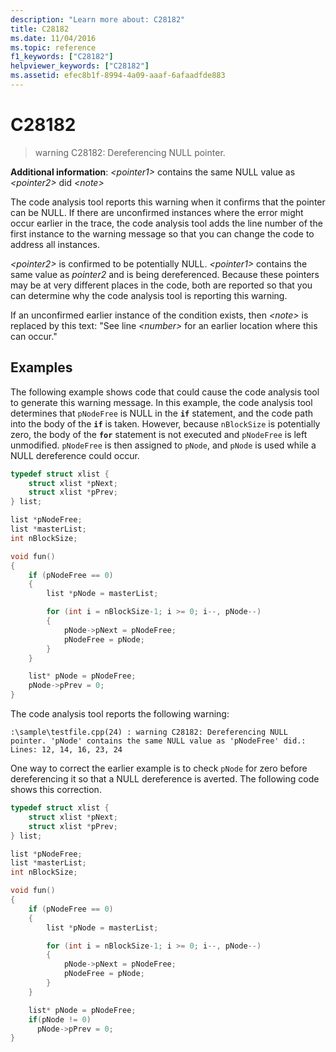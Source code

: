 ```yaml
---
description: "Learn more about: C28182"
title: C28182
ms.date: 11/04/2016
ms.topic: reference
f1_keywords: ["C28182"]
helpviewer_keywords: ["C28182"]
ms.assetid: efec8b1f-8994-4a09-aaaf-6afaadfde883
---
```

# C28182

> warning C28182: Dereferencing NULL pointer.

 **Additional information**: *\<pointer1>* contains the same NULL value as *\<pointer2>* did *\<note>*

The code analysis tool reports this warning when it confirms that the pointer can be NULL. If there are unconfirmed instances where the error might occur earlier in the trace, the code analysis tool adds the line number of the first instance to the warning message so that you can change the code to address all instances.

 *\<pointer2>* is confirmed to be potentially NULL. *\<pointer1>* contains the same value as *pointer2* and is being dereferenced. Because these pointers may be at very different places in the code, both are reported so that you can determine why the code analysis tool is reporting this warning.

If an unconfirmed earlier instance of the condition exists, then *\<note>* is  replaced by this text: "See line *\<number>* for an earlier location where this can occur."

## Examples

The following example shows code that could cause the code analysis tool to generate this warning message. In this example, the code analysis tool determines that `pNodeFree` is NULL in the **`if`** statement, and the code path into the body of the **`if`** is taken. However, because `nBlockSize` is potentially zero, the body of the **`for`** statement is not executed and `pNodeFree` is left unmodified. `pNodeFree` is then assigned to `pNode`, and `pNode` is used while a NULL dereference could occur.

```cpp
typedef struct xlist {
    struct xlist *pNext;
    struct xlist *pPrev;
} list;

list *pNodeFree;
list *masterList;
int nBlockSize;

void fun()
{
    if (pNodeFree == 0)
    {
        list *pNode = masterList;

        for (int i = nBlockSize-1; i >= 0; i--, pNode--)
        {
            pNode->pNext = pNodeFree;
            pNodeFree = pNode;
        }
    }

    list* pNode = pNodeFree;
    pNode->pPrev = 0;
}
```

The code analysis tool reports the following warning:

```Output
:\sample\testfile.cpp(24) : warning C28182: Dereferencing NULL pointer. 'pNode' contains the same NULL value as 'pNodeFree' did.: Lines: 12, 14, 16, 23, 24
```

One way to correct the earlier example is to check `pNode` for zero before dereferencing it so that a NULL dereference is averted. The following code shows this correction.

```cpp
typedef struct xlist {
    struct xlist *pNext;
    struct xlist *pPrev;
} list;

list *pNodeFree;
list *masterList;
int nBlockSize;

void fun()
{
    if (pNodeFree == 0)
    {
        list *pNode = masterList;

        for (int i = nBlockSize-1; i >= 0; i--, pNode--)
        {
            pNode->pNext = pNodeFree;
            pNodeFree = pNode;
        }
    }

    list* pNode = pNodeFree;
    if(pNode != 0)
      pNode->pPrev = 0;
}
```
